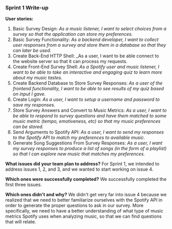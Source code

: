 ### Sprint 1 Write-up

**User stories:**
  1. Basic Survey Design: _As a music listener, I want to select choices from a survey so that the application can store my preferences._
  2. Basic Survey Functionality: _As a backend developer, I want to collect user responses from a survey and store them in a database so that they can later be used._
  3. Create Back-End HTTP Shell: _As a user, I want to be able connect to the website server so that it can process my requests.
  4. Create Front-End Survey Shell: _As a Spotify user and music listener, I want to be able to take an interactive and engaging quiz to learn more about my music tastes._
  5. Create Backend Database to Store Survey Responses: _As a user of the frontend functionality, I want to be able to see results of my quiz based on input I gave._
  6. Create Login: _As a user, I want to setup a username and password to save my responses._
  7. Store Survey Answers and Convert to Music Metrics: _As a user, I want to be able to respond to survey questions and have them matched to some music metric (tempo, emotiveness, etc) so that my music preferences can be stored._
  8. Send Arguments to Spotify API: _As a user, I want to send my responses to the Spotify API to match my preferences to available music._
  9. Generate Song Suggestions From Survey Responses: _As a user, I want my survey responses to produce a list of songs (in the form of a playlist) so that I can explore new music that matches my preferences._

**What issues did your team plan to address?**
For Sprint 1, we intended to address issues 1, 2, and 3, and we wanted to start working on issue 4.

**Which ones were successfully completed?**
We successfully completed the first three issues.

**Which ones didn't and why?**
We didn't get very far into issue 4 because we realized that we need to better familiarize ourselves with the Spotify API in order to generate the proper questions to ask in our survey. More specifically, we need to have a better understanding of what type of music metrics Spotify uses when analyzing music, so that we can find questions that will relate.
